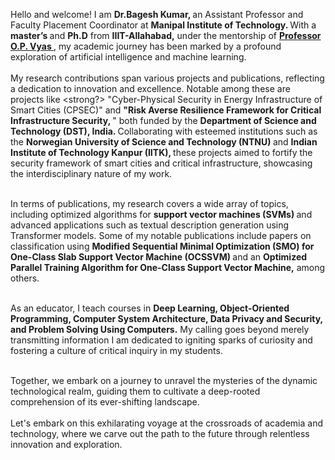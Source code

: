 Hello and welcome! I am <strong>Dr.Bagesh Kumar, 
</strong>
an Assistant Professor and Faculty Placement Coordinator at <strong> Manipal Institute of Technology. </strong> With a <strong> 
master’s </strong>and <strong> 
Ph.D</strong> from <strong> IIIT-Allahabad,</strong> under the mentorship of <a href="https://www.linkedin.com/in/om-prakash-vyas-5a649a6/"> <strong>Professor O.P. Vyas </strong></a> , my academic journey has been marked by a profound exploration of artificial intelligence and machine learning. 
<br>
<br>
My research contributions span various projects and publications, reflecting a dedication to innovation and excellence. Notable among these are projects like <strong?> "Cyber-Physical Security in Energy Infrastructure of Smart Cities (CPSEC)" </strong> and <strong> "Risk Averse Resilience Framework for Critical Infrastructure Security, </strong>" both funded by the <strong>Department of Science and Technology (DST), India. </strong>
Collaborating with esteemed institutions such as the <strong> Norwegian University of Science and Technology (NTNU) </strong> and <strong> Indian Institute of Technology Kanpur (IITK), </strong> these projects aimed to fortify the security framework of smart cities and critical infrastructure, showcasing the interdisciplinary nature of my work. 
<br>
<br>
 

In terms of publications, my research covers a wide array of topics, including optimized algorithms for <strong> support vector machines (SVMs) </strong> and advanced applications such as textual description generation using Transformer models. Some of my notable publications include papers on classification using <strong> Modified Sequential Minimal Optimization (SMO) for One-Class Slab Support Vector Machine (OCSSVM) </strong> and an <strong> Optimized Parallel Training Algorithm for One-Class Support Vector Machine,</strong> among others. 
<br>
<br>
 

As an educator, I teach courses in <strong>Deep Learning, Object-Oriented Programming, Computer System Architecture, Data Privacy and Security, and Problem Solving Using Computers.</strong> My calling goes beyond merely transmitting information I am dedicated to igniting sparks of curiosity and fostering a culture of critical inquiry in my students. 

<br>
Together, we embark on a journey to unravel the mysteries of the dynamic technological realm, guiding them to cultivate a deep-rooted comprehension of its ever-shifting landscape. 
<br>
<br>
 Let's embark on this exhilarating voyage at the crossroads of academia and technology, where we carve out the path to the future through relentless innovation and exploration. 
 <br>
 <br>
